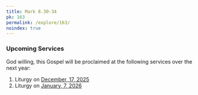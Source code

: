 ```yaml
---
title: Mark 8.30-34
pk: 163
permalink: /explore/163/
noindex: true
---
```


### Upcoming Services

God willing, this Gospel will be proclaimed at the following services over the next year:


1. Liturgy on [December, 17, 2025](https://orthocal.info/readings/gregorian/2025/12/17/)
1. Liturgy on [January,  7, 2026](https://orthocal.info/readings/gregorian/2026/01/07/)
